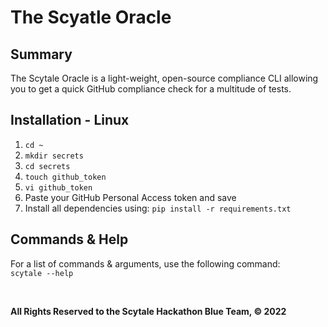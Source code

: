 # The Scyatle Oracle

## Summary

The Scytale Oracle is a light-weight, open-source compliance CLI allowing you to get a quick GitHub compliance check for
a multitude of tests.

## Installation - Linux

1. ``cd ~``
2. ``mkdir secrets``
3. ``cd secrets``
4. ``touch github_token``
5. ``vi github_token``
6. Paste your GitHub Personal Access token and save
7. Install all dependencies using: ``pip install -r requirements.txt``

## Commands & Help

For a list of commands & arguments, use the following command:  
``scytale --help``

<br>

**All Rights Reserved to the Scytale Hackathon Blue Team, &#169; 2022**
